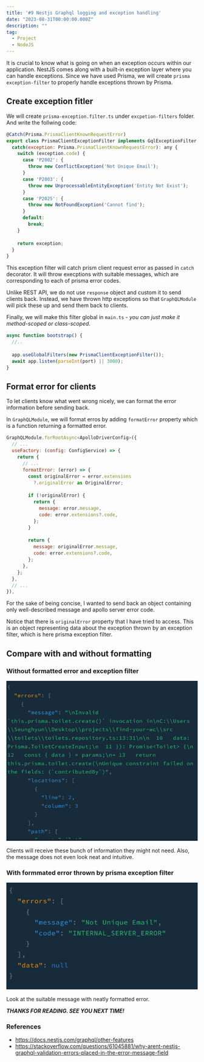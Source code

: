 ```yaml
---
title: '#9 Nestjs Graphql logging and exception handling'
date: "2023-08-31T00:00:00.000Z"
description: ""
tag:
  - Project
  - NodeJS
---
```


It is crucial to know what is going on when an exception occurs within our application. NestJS comes along with a built-in exception layer where you can handle exceptions. Since we have used Prisma, we will create `prisma exception-filter` to properly handle exceptions thrown by Prisma.

## Create exception fitler

We will create `prisma-exception.filter.ts` under `excpetion-filters` folder. And write the follwing code:

```js
@Catch(Prisma.PrismaClientKnownRequestError)
export class PrismaClientExceptionFilter implements GqlExceptionFilter {
  catch(exception: Prisma.PrismaClientKnownRequestError): any {
    switch (exception.code) {
      case 'P2002': {
        throw new ConflictException('Not Unique Email');
      }
      case 'P2003': {
        throw new UnprocessableEntityException('Entity Not Exist');
      }
      case 'P2025': {
        throw new NotFoundException('Cannot find');
      }
      default:
        break;
    }

    return exception;
  }
}
```

This exception filter will catch prism client request error as passed in `catch` decorator. It will throw execptions with suitable messages, which are corresponding to each of prisma error codes. 

Unlike REST API, we do not use `response` object and custom it to send clients back. Instead, we have thrown http exceptions so that `GraphQLModule` will pick these up and send them back to clients.

Finally, we will make this filter global in `main.ts` - _you can just make it method-scoped or class-scoped_.

```js
async function bootstrap() {
  //..

  app.useGlobalFilters(new PrismaClientExceptionFilter());
  await app.listen(parseInt(port) || 3000);
}
```

## Format error for clients

To let clients know what went wrong nicely, we can format the error information before sending back.

In `GraphQLModule`, we will format erros by adding `formatError` property which is a function returning a formatted error.

```js
GraphQLModule.forRootAsync<ApolloDriverConfig>({
  // ...
  useFactory: (config: ConfigService) => {
    return {
      // ...
      formatError: (error) => {
        const originalError = error.extensions
          ?.originalError as OriginalError;

        if (!originalError) {
          return {
            message: error.message,
            code: error.extensions?.code,
          };
        }

        return {
          message: originalError.message,
          code: error.extensions?.code,
        };
      },
    };
  },
  // ...
}),
```

For the sake of being concise, I wanted to send back an object containing only well-described message and apollo server error code. 

Notice that there is `originalError` property that I have tried to access. This is an object representing data about the exception thrown by an exception filter, which is here prisma exception filter. 

## Compare with and without formatting

### Without formatted error and exception filter
![without-formatting](../imgs/2023-08-31/without-formatting.png)

Clients will receive these bunch of information they might not need. Also, the message does not even look neat and intuitive.

### With formmated error thrown by prisma exception filter
![with-formatting](../imgs/2023-08-31/with-formatting.png)

Look at the suitable message with neatly formatted error.

_**THANKS FOR READING. SEE YOU NEXT TIME!**_

### References
- https://docs.nestjs.com/graphql/other-features
- https://stackoverflow.com/questions/61045881/why-arent-nestjs-graphql-validation-errors-placed-in-the-error-message-field

